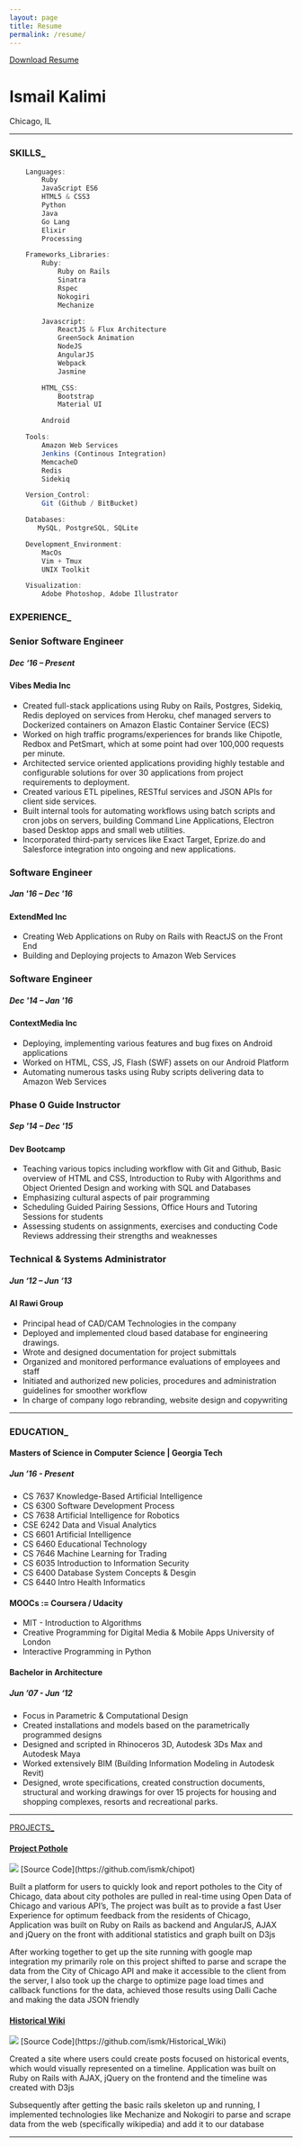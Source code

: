 ```yaml
---
layout: page
title: Resume
permalink: /resume/
---
```

<a href="/public/ismail_kalimi_resume.pdf" id="resume-download"><h7>Download Resume</h7></a>

# Ismail Kalimi
Chicago, IL


***

### SKILLS_


```javascript
    Languages:
        Ruby
        JavaScript ES6
        HTML5 & CSS3
        Python
        Java
        Go Lang
        Elixir
        Processing

    Frameworks_Libraries:
        Ruby:
            Ruby on Rails
            Sinatra
            Rspec
            Nokogiri
            Mechanize

        Javascript:
            ReactJS & Flux Architecture
            GreenSock Animation
            NodeJS
            AngularJS
            Webpack
            Jasmine

        HTML_CSS:
            Bootstrap
            Material UI

        Android

    Tools:
        Amazon Web Services
        Jenkins (Continous Integration)
        MemcacheD
        Redis
        Sidekiq

    Version_Control:
        Git (Github / BitBucket)

    Databases:
       MySQL, PostgreSQL, SQLite

    Development_Environment:
        MacOs
        Vim + Tmux
        UNIX Toolkit

    Visualization:
        Adobe Photoshop, Adobe Illustrator

```

### EXPERIENCE_

### Senior Software Engineer

##### Dec ‘16 – Present

#### Vibes Media Inc

* Created full-stack applications using Ruby on Rails, Postgres, Sidekiq, Redis deployed on services from Heroku, chef managed servers to Dockerized containers on Amazon Elastic Container Service (ECS)
* Worked on high traffic programs/experiences for brands like Chipotle, Redbox and PetSmart, which at some point had over 100,000 requests per minute.
* Architected service oriented applications providing highly testable and configurable solutions for over 30 applications from project requirements to deployment.
* Created various ETL pipelines, RESTful services and JSON APIs for client side services.
* Built internal tools for automating workflows using batch scripts and cron jobs on servers, building Command Line Applications, Electron based Desktop apps and small web utilities.
* Incorporated third-party services like Exact Target, Eprize.do and Salesforce integration into ongoing and new applications.

### Software Engineer

##### Jan '16 – Dec '16

#### ExtendMed Inc

* Creating Web Applications on Ruby on Rails with ReactJS on the Front End
* Building and Deploying projects to Amazon Web Services

### Software Engineer

##### Dec '14 – Jan '16

#### ContextMedia Inc

* Deploying, implementing various features and bug fixes on Android applications
* Worked on HTML, CSS, JS, Flash (SWF) assets on our Android Platform
* Automating numerous tasks using Ruby scripts delivering data to Amazon Web Services

### Phase 0 Guide Instructor

##### Sep '14 – Dec '15

#### Dev Bootcamp

* Teaching various topics including workflow with Git and Github, Basic overview of HTML and CSS, Introduction to Ruby with Algorithms and Object Oriented Design and working with SQL and Databases
* Emphasizing cultural aspects of pair programming
* Scheduling Guided Pairing Sessions, Office Hours and Tutoring Sessions for students
* Assessing students on assignments, exercises and conducting Code Reviews addressing their strengths and weaknesses

### Technical & Systems Administrator

##### Jun ‘12 – Jun ‘13

#### Al Rawi Group

* Principal head of CAD/CAM Technologies in the company
* Deployed and implemented cloud based database for engineering drawings.
* Wrote and designed documentation for project submittals
* Organized and monitored performance evaluations of employees and staff
* Initiated and authorized new policies, procedures and administration guidelines for smoother workflow
* In charge of company logo rebranding, website design and copywriting

***

### EDUCATION_

#### Masters of Science in Computer Science | Georgia Tech

##### Jun ’16 - Present

* CS 7637 Knowledge-Based Artificial Intelligence
* CS 6300 Software Development Process
* CS 7638 Artificial Intelligence for Robotics
* CSE 6242 Data and Visual Analytics
* CS 6601 Artificial Intelligence
* CS 6460 Educational Technology
* CS 7646 Machine Learning for Trading
* CS 6035 Introduction to Information Security
* CS 6400 Database System Concepts & Desgin
* CS 6440 Intro Health Informatics


#### MOOCs := Coursera / Udacity

* MIT - Introduction to Algorithms
* Creative Programming for Digital Media & Mobile Apps University of London
* Interactive Programming in Python


#### Bachelor in Architecture

##### Jun ’07 - Jun ‘12

* Focus in Parametric & Computational Design
* Created installations and models based on the parametrically programmed designs
* Designed and scripted in Rhinoceros 3D, Autodesk 3Ds Max and Autodesk Maya
* Worked extensively BIM (Building Information Modeling in Autodesk Revit)
* Designed, wrote specifications, created construction documents, structural and working drawings for over 15 projects for housing and shopping complexes, resorts and recreational parks.

***

<a href="#" id="projects">PROJECTS_</a>

#### [Project Pothole](http://project-pothole.herokuapp.com/)
<img src="/imgs/projectpothole.jpeg" class="prjimg">
[Source Code](https://github.com/ismk/chipot)

Built a platform for users to quickly look and report potholes to the City of Chicago, data about city potholes are pulled in real-time using Open Data of Chicago and various API’s, The project was built as to provide a fast User Experience for optimum feedback from the residents of Chicago, Application was built on Ruby on Rails as backend and AngularJS, AJAX and jQuery on the front with additional statistics and graph built on D3js

After working together to get up the site running with google map integration my primarily role on this project shifted to parse and scrape the data from the City of Chicago API and make it accessible to the client from the server, I also took up the charge to optimize page load times and callback functions for the data, achieved those results using Dalli Cache and making the data JSON friendly

#### [Historical Wiki](http://historic-wiki.herokuapp.com/)
<img src="/imgs/historicwiki.jpeg" class="prjimg">
[Source Code](https://github.com/ismk/Historical_Wiki)

Created a site where users could create posts focused on historical events, which would visually represented on a timeline. Application was built on Ruby on Rails with AJAX, jQuery on the frontend and the timeline was created with D3js

Subsequently after getting the basic rails skeleton up and running, I implemented technologies like Mechanize and Nokogiri to parse and scrape data from the web (specifically wikipedia) and add it to our database

***
